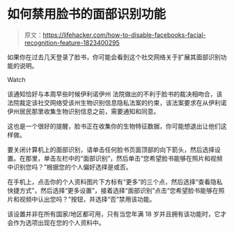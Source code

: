 # 如何禁用脸书的面部识别功能

> 原文：<https://lifehacker.com/how-to-disable-facebooks-facial-recognition-feature-1823400295>

如果你在过去几天登录了脸书，你可能会看到这个社交网络关于扩展其面部识别功能的说明。

Watch

该通知恰好与本周早些时候伊利诺伊州 法院做出的不利于脸书的裁决相吻合，该法院裁定该社交网络受该州生物识别信息隐私法案的约束，该法案要求在从伊利诺伊州居民那里收集生物识别信息之前，需要通知和同意。

这也是一个很好的提醒，脸书正在收集你的生物特征数据，你可能想退出让他们这样做。

要关闭计算机上的面部识别，请单击任何脸书页面顶部的向下箭头，然后选择设置。在那里，单击左栏中的“面部识别”，然后单击“您希望脸书能够在照片和视频中识别您吗？”根据您的个人偏好选择是或否。

在手机上，点击你的个人资料图片下方标有“更多”的三个点，然后选择“查看隐私快捷方式”，然后选择“更多设置”，接着选择“面部识别”点击“您希望脸书能够在照片和视频中认出您吗？”按钮，并选择“否”禁用该功能。

该设置并非在所有国家/地区都可用，只有当您年满 18 岁并且拥有该功能时，它才会作为选项出现在您的个人资料中。